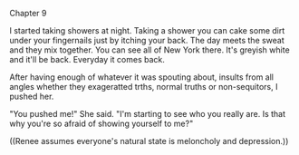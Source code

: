 Chapter 9

I started taking showers at night. Taking a shower you can cake some dirt under your fingernails just by itching your back. The day meets the sweat and they mix together. You can see all of New York there. It's greyish white and it'll be back. Everyday it comes back.















After having enough of whatever it was spouting about, insults from all angles whether they exageratted trths, normal truths or non-sequitors, I pushed her.

"You pushed me!" She said. "I'm starting to see who you really are. Is that why you're so afraid of showing yourself to me?"












((Renee assumes everyone's natural state is meloncholy and depression.))